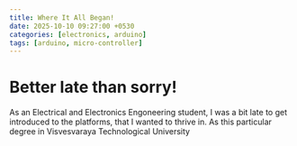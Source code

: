 ```yaml
---
title: Where It All Began!
date: 2025-10-10 09:27:00 +0530
categories: [electronics, arduino]
tags: [arduino, micro-controller]
---
```


# Better late than sorry!

As an Electrical and Electronics Engoneering student, I was a bit  late to get introduced to the platforms, that I wanted to thrive in. As this particular degree in Visvesvaraya Technological University